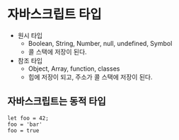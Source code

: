 # 자바스크립트 타입
- 원시 타입
    - Boolean, String, Number, null, undefined, Symbol
    - 콜 스택에 저장이 된다.
- 참조 타입
    - Object, Array, function, classes
    - 힙에 저장이 되고, 주소가 콜 스택에 저장이 된다.

## 자바스크립트는 동적 타입

```
let foo = 42;
foo = 'bar'
foo = true
```



